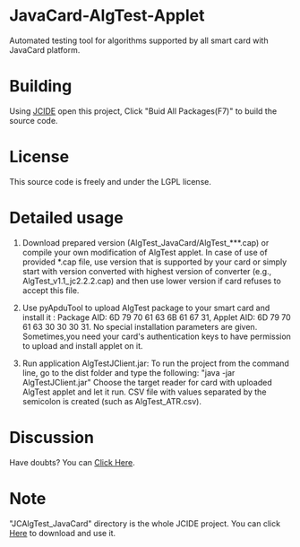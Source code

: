 # JavaCard-AlgTest-Applet
Automated testing tool for algorithms supported by all smart card with JavaCard platform.

Building
===

Using [JCIDE](http://javacardos.com/javacardforum/viewtopic.php?f=26&t=43) open this project,  Click "Buid All Packages(F7)" to build the source code.

License 
=======
 This source code is freely and under the LGPL license.

Detailed usage
======

  1. Download prepared version (AlgTest_JavaCard/AlgTest_***.cap) or compile your own modification of AlgTest applet. In case of use of provided *.cap file, use version that is supported by your card or simply start with version converted with highest version of converter (e.g., AlgTest_v1.1_jc2.2.2.cap) and then use lower version if card refuses to accept this file.

  2. Use pyApduTool to upload AlgTest package to your smart card and install it :  Package AID: 6D 79 70 61 63 6B 61 67 31, Applet AID: 6D 79 70 61 63 30 30 30  31. No special installation parameters are given.
  Sometimes,you need your card's authentication keys to have permission to upload and install applet on it.

  3. Run application AlgTestJClient.jar:  To run the project from the command line, go to the dist folder and type the following:
  "java -jar AlgTestJClient.jar"
  Choose the target reader for card with uploaded AlgTest applet and let it run. CSV file with values separated by the semicolon is created (such as AlgTest_ATR.csv).


Discussion
===
Have doubts? You can [Click Here](http://javacardos.com/javacardforum/viewforum.php?f=35).

Note
======

"JCAlgTest_JavaCard"  directory is the whole JCIDE project. You can click [Here](http://www.javacardos.com/JCIDE/downloads/JCKit.zip) to download and use it.
  
